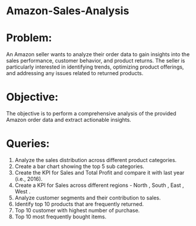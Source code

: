 # Amazon-Sales-Analysis

# Problem:
An Amazon seller wants to analyze their order data to gain insights into the sales performance, customer behavior, and product returns. The seller is particularly interested in identifying trends, optimizing product offerings, and addressing any issues related to returned products.

# Objective:
The objective is to perform a comprehensive analysis of the provided Amazon order data and extract actionable insights.

# Queries:
1. Analyze the sales distribution across different product categories.
2. Create a bar chart showing the top 5 sub categories.  
3. Create the KPI for Sales and Total Profit and compare it with last year (i.e., 2016).  
4. Create a KPI for Sales across different regions - North , South , East , West .  
5. Analyze customer segments and their contribution to sales.
6. Identify top 10 products that are frequently returned.
7. Top 10 customer with highest number of purchase.
8. Top 10 most frequently bought items.
